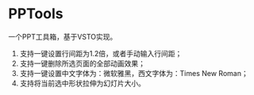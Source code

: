 # PPTools
一个PPT工具箱，基于VSTO实现。

1. 支持一键设置行间距为1.2倍，或者手动输入行间距；
2. 支持一键删除所选页面的全部动画效果；
3. 支持一键设置中文字体为：微软雅黑，西文字体为：Times New Roman；
4. 支持将当前选中形状拉伸为幻灯片大小。



